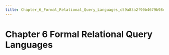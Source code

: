 ```yaml
---
title: Chapter_6_Formal_Relational_Query_Languages_c59a83a2f90b4679b98cfe116c246ba9
---
```


# Chapter 6 Formal Relational Query Languages